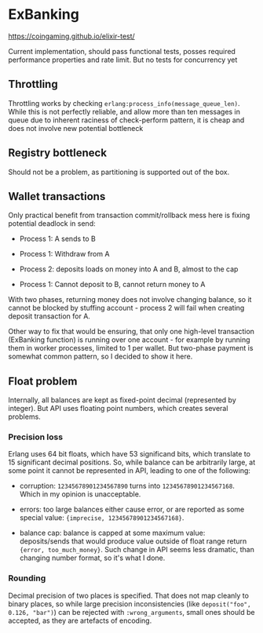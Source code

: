 # ExBanking

https://coingaming.github.io/elixir-test/

Current implementation, should pass functional tests, posses required
performance properties and rate limit. But no tests for concurrency yet

## Throttling

Throttling works by checking `erlang:process_info(message_queue_len)`. While
this is not perfectly reliable, and allow more than ten messages in queue
due to inherent raciness of check-perform pattern, it is cheap and does
not involve new potential bottleneck

## Registry bottleneck

Should not be a problem, as partitioning is supported out of the box.

## Wallet transactions

Only practical benefit from transaction commit/rollback mess here is fixing
potential deadlock in send:

- Process 1: A sends to B

- Process 1: Withdraw from A

- Process 2: deposits loads on money into A and B, almost to the cap

- Process 1: Cannot deposit to B, cannot return money to A

With two phases, returning money does not involve changing balance, so it cannot
be blocked by stuffing account - process 2 will fail when creating deposit transaction
for A.

Other way to fix that would be ensuring, that only one high-level transaction (ExBanking function)
is running over one account - for example by running them in worker processes, limited to 1 per
wallet. But two-phase payment is somewhat common pattern, so I decided to show it here.

## Float problem

Internally, all balances are kept as fixed-point decimal (represented by integer).
But API uses floating point numbers, which creates several problems.

### Precision loss

Erlang uses 64 bit floats, which have 53 significand bits, which translate to 15 significant
decimal positions. So, while balance can be arbitrarily large, at some point it cannot be
represented in API, leading to one of the following:

- corruption: `12345678901234567890` turns into `12345678901234567168`.
Which in my opinion is unacceptable.

- errors: too large balances either cause error, or are reported as some special value: `{imprecise, 12345678901234567168}`.

- balance cap: balance is capped at some maximum value: deposits/sends that would produce value outside of float range
return `{error, too_much_money}`.
Such change in API seems less dramatic, than changing number format, so it's what I done.

### Rounding

Decimal precision of two places is specified. That does not map cleanly to binary
places, so while large precision inconsistencies (like `deposit("foo", 0.126, "bar")`) can be
rejected with `:wrong_arguments`, small ones should be accepted, as they are artefacts of encoding.
